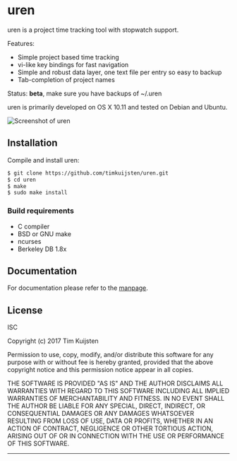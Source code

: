 # uren

uren is a project time tracking tool with stopwatch support.

Features:
* Simple project based time tracking
* vi-like key bindings for fast navigation
* Simple and robust data layer, one text file per entry so easy to backup
* Tab-completion of project names

Status: **beta**, make sure you have backups of ~/.uren

uren is primarily developed on OS X 10.11 and tested on Debian and Ubuntu.

![Screenshot of uren](https://netsend.nl/uren/uren.png)


## Installation

Compile and install uren:

```sh
$ git clone https://github.com/timkuijsten/uren.git
$ cd uren
$ make
$ sudo make install
```


### Build requirements

* C compiler
* BSD or GNU make
* ncurses
* Berkeley DB 1.8x


## Documentation

For documentation please refer to the [manpage].


## License

ISC

Copyright (c) 2017 Tim Kuijsten

Permission to use, copy, modify, and/or distribute this software for any
purpose with or without fee is hereby granted, provided that the above
copyright notice and this permission notice appear in all copies.

THE SOFTWARE IS PROVIDED "AS IS" AND THE AUTHOR DISCLAIMS ALL WARRANTIES
WITH REGARD TO THIS SOFTWARE INCLUDING ALL IMPLIED WARRANTIES OF
MERCHANTABILITY AND FITNESS. IN NO EVENT SHALL THE AUTHOR BE LIABLE FOR
ANY SPECIAL, DIRECT, INDIRECT, OR CONSEQUENTIAL DAMAGES OR ANY DAMAGES
WHATSOEVER RESULTING FROM LOSS OF USE, DATA OR PROFITS, WHETHER IN AN
ACTION OF CONTRACT, NEGLIGENCE OR OTHER TORTIOUS ACTION, ARISING OUT OF
OR IN CONNECTION WITH THE USE OR PERFORMANCE OF THIS SOFTWARE.

---

[manpage]: https://netsend.nl/uren/uren.1.html
